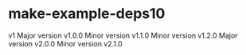 # make-example-deps10
v1
Major version v1.0.0
Minor version v1.1.0
Minor version v1.2.0
Major version v2.0.0
Minor version v2.1.0
